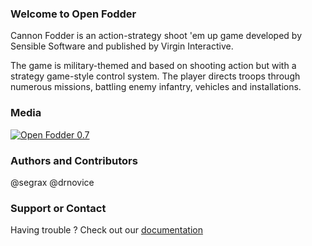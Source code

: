 ### Welcome to Open Fodder
Cannon Fodder is an action-strategy shoot 'em up game developed by Sensible Software and published by Virgin Interactive.

The game is military-themed and based on shooting action but with a strategy game-style control system. The player directs troops through numerous missions, battling enemy infantry, vehicles and installations.

### Media
[![Open Fodder 0.7](http://i.imgur.com/Lifq0rX.png)](https://www.youtube.com/watch?v=c9iu7Jwm3Ak "Open Fodder 0.7")

### Authors and Contributors
@segrax
@drnovice

### Support or Contact
Having trouble ? Check out our [documentation](https://github.com/segrax/openfodder/wiki)
